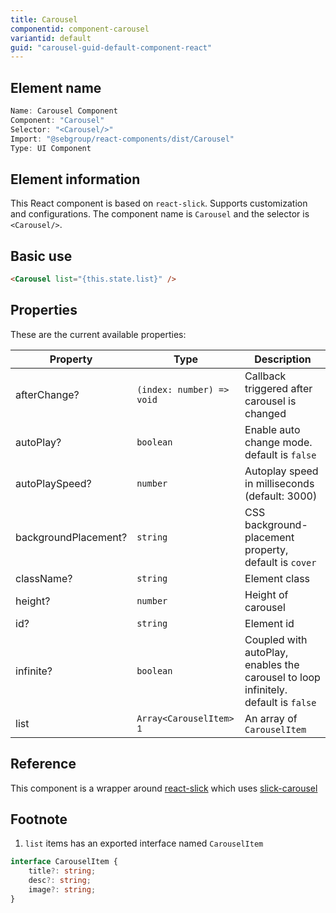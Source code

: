 ```yaml
---
title: Carousel
componentid: component-carousel
variantid: default
guid: "carousel-guid-default-component-react"
---
```


## Element name

```javascript
Name: Carousel Component
Component: "Carousel"
Selector: "<Carousel/>"
Import: "@sebgroup/react-components/dist/Carousel"
Type: UI Component
```

## Element information

This React component is based on `react-slick`. Supports customization and configurations. The component name is `Carousel` and the selector is `<Carousel/>`.

## Basic use

```html
<Carousel list="{this.state.list}" />
```

## Properties

These are the current available properties:

| Property             | Type                               | Description                                                                        |
| -------------------- | ---------------------------------- | ---------------------------------------------------------------------------------- |
| afterChange?         | `(index: number) => void`          | Callback triggered after carousel is changed                                       |
| autoPlay?            | `boolean`                          | Enable auto change mode. default is `false`                                        |
| autoPlaySpeed?       | `number`                           | Autoplay speed in milliseconds (default: 3000)                                     |
| backgroundPlacement? | `string`                           | CSS background-placement property, default is `cover`                              |
| className?           | `string`                           | Element class                                                                      |
| height?              | `number`                           | Height of carousel                                                                 |
| id?                  | `string`                           | Element id                                                                         |
| infinite?            | `boolean`                          | Coupled with autoPlay, enables the carousel to loop infinitely. default is `false` |
| list                 | `Array<CarouselItem>` <sup>1</sup> | An array of `CarouselItem`                                                         |

## Reference

This component is a wrapper around [react-slick](https://www.npmjs.com/package/react-slick) which uses [slick-carousel](https://www.npmjs.com/package/slick-carousel)

## Footnote

1. `list` items has an exported interface named `CarouselItem`

```typescript
interface CarouselItem {
    title?: string;
    desc?: string;
    image?: string;
}
```
